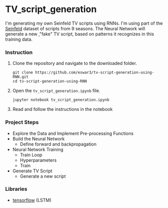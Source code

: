 # TV_script_generation

I'm generating my own Seinfeld TV scripts using RNNs. I'm using part of the [Seinfeld](https://en.wikipedia.org/wiki/Seinfeld) dataset of scripts from 9 seasons. 
The Neural Network will generate a new ,"fake" TV script, based on patterns it recognizes in this training data.


### Instruction

1. Clone the repository and navigate to the downloaded folder.
	```
	git clone https://github.com/eswar3/tv-script-generation-using-RNN.git
	cd tv-script-generation-using-RNN
	```
2. Open the `tv_script_generation.ipynb` file. 
	```
	jupyter notebook tv_script_generation.ipynb
	```
3. Read and follow the instructions in the notebook

### Project Steps

- Explore the Data and Implement Pre-processing Functions
- Build the Neural Network
	- Define forward and backpropagation
- Neural Network Training
	- Train Loop
	- Hyperparameters
	- Train 
- Generate TV Script
	- Generate a new script


### Libraries

- [tensorflow](https://www.tensorflow.org/) (LSTM)
